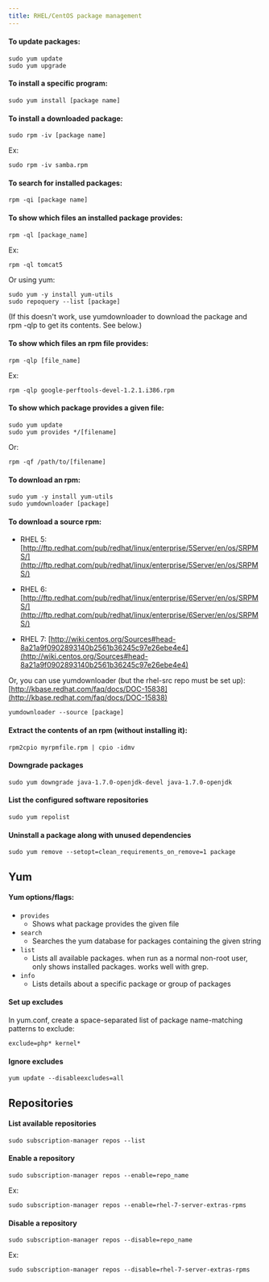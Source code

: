 ```yaml
---
title: RHEL/CentOS package management
---
```


#### To update packages:

```
sudo yum update
sudo yum upgrade
```


#### To install a specific program:

```
sudo yum install [package name]
```


#### To install a downloaded package:

```
sudo rpm -iv [package name]
```

Ex:

```
sudo rpm -iv samba.rpm
```


#### To search for installed packages:

```
rpm -qi [package name]
```


#### To show which files an installed package provides:

```
rpm -ql [package_name]
```

Ex:

```
rpm -ql tomcat5
```

Or using yum:

```
sudo yum -y install yum-utils
sudo repoquery --list [package]
```

(If this doesn't work, use yumdownloader to download the package and rpm -qlp to get its contents. See below.)


#### To show which files an rpm file provides:

```
rpm -qlp [file_name]
```

Ex:

```
rpm -qlp google-perftools-devel-1.2.1.i386.rpm
```


#### To show which package provides a given file:

```
sudo yum update
sudo yum provides */[filename]
```

Or:

```
rpm -qf /path/to/[filename]
```


#### To download an rpm:

```
sudo yum -y install yum-utils
sudo yumdownloader [package]
```


#### To download a source rpm:

- RHEL 5:
    [http://ftp.redhat.com/pub/redhat/linux/enterprise/5Server/en/os/SRPMS/](http://ftp.redhat.com/pub/redhat/linux/enterprise/5Server/en/os/SRPMS/)

- RHEL 6:
    [http://ftp.redhat.com/pub/redhat/linux/enterprise/6Server/en/os/SRPMS/](http://ftp.redhat.com/pub/redhat/linux/enterprise/6Server/en/os/SRPMS/)

- RHEL 7:
    [http://wiki.centos.org/Sources#head-8a21a9f0902893140b2561b36245c97e26ebe4e4](http://wiki.centos.org/Sources#head-8a21a9f0902893140b2561b36245c97e26ebe4e4)

Or, you can use yumdownloader (but the rhel-src repo must be set up):
[http://kbase.redhat.com/faq/docs/DOC-15838](http://kbase.redhat.com/faq/docs/DOC-15838)

```
yumdownloader --source [package]
```


#### Extract the contents of an rpm (without installing it):

```
rpm2cpio myrpmfile.rpm | cpio -idmv
```


#### Downgrade packages

```
sudo yum downgrade java-1.7.0-openjdk-devel java-1.7.0-openjdk
```


#### List the configured software repositories

```
sudo yum repolist
```


#### Uninstall a package along with unused dependencies

```
sudo yum remove --setopt=clean_requirements_on_remove=1 package
```



## Yum

#### Yum options/flags:
- `provides`
    - Shows what package provides the given file
- `search`
    - Searches the yum database for packages containing the given string
- `list`
    - Lists all available packages.  when run as a normal non-root user, only shows     installed packages.  works well with grep.
- `info`
    - Lists details about a specific package or group of packages


#### Set up excludes
In yum.conf, create a space-separated list of package name-matching patterns to exclude:

```
exclude=php* kernel*
```


#### Ignore excludes

```
yum update --disableexcludes=all
```



## Repositories

#### List available repositories

```
sudo subscription-manager repos --list
```


#### Enable a repository

```
sudo subscription-manager repos --enable=repo_name
```

Ex:

```
sudo subscription-manager repos --enable=rhel-7-server-extras-rpms
```


#### Disable a repository

```
sudo subscription-manager repos --disable=repo_name
```

Ex:

```
sudo subscription-manager repos --disable=rhel-7-server-extras-rpms
```

